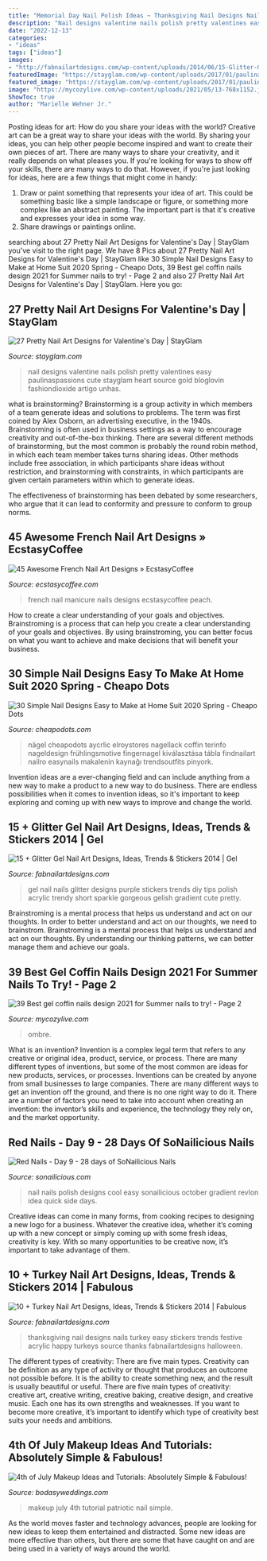 ```yaml
---
title: "Memorial Day Nail Polish Ideas ~ Thanksgiving Nail Designs Nails Turkey Easy Stickers Trends Festive Acrylic Happy Turkeys Source Thanks Fabnailartdesigns Halloween"
description: "Nail designs valentine nails polish pretty valentines easy paulinaspassions cute stayglam heart source gold bloglovin fashiondioxide artigo unhas"
date: "2022-12-13"
categories:
- "ideas"
tags: ["ideas"]
images:
- "http://fabnailartdesigns.com/wp-content/uploads/2014/06/15-Glitter-Gel-Nail-Art-Designs-Ideas-Trends-Stickers-2014-Gel-Nails-8.jpg"
featuredImage: "https://stayglam.com/wp-content/uploads/2017/01/paulinaspassions_1889319_621104447957306_1821376538_n.jpg"
featured_image: "https://stayglam.com/wp-content/uploads/2017/01/paulinaspassions_1889319_621104447957306_1821376538_n.jpg"
image: "https://mycozylive.com/wp-content/uploads/2021/05/13-768x1152.jpg"
ShowToc: true
author: "Marielle Wehner Jr."
---
```



Posting ideas for art: How do you share your ideas with the world?
Creative art can be a great way to share your ideas with the world. By sharing your ideas, you can help other people become inspired and want to create their own pieces of art. There are many ways to share your creativity, and it really depends on what pleases you. If you're looking for ways to show off your skills, there are many ways to do that. However, if you're just looking for ideas, here are a few things that might come in handy: 
1) Draw or paint something that represents your idea of art. This could be something basic like a simple landscape or figure, or something more complex like an abstract painting. The important part is that it's creative and expresses your idea in some way. 
2) Share drawings or paintings online.

	

		
searching about 27 Pretty Nail Art Designs for Valentine&#039;s Day | StayGlam you've visit to the right page. We have 8 Pics about 27 Pretty Nail Art Designs for Valentine&#039;s Day | StayGlam like 30 Simple Nail Designs Easy to Make at Home Suit 2020 Spring - Cheapo Dots, 39 Best gel coffin nails design 2021 for Summer nails to try! - Page 2 and also 27 Pretty Nail Art Designs for Valentine&#039;s Day | StayGlam. Here you go:
		
    
## 27 Pretty Nail Art Designs For Valentine&#039;s Day | StayGlam

<img loading=lazy src="https://stayglam.com/wp-content/uploads/2017/01/paulinaspassions_1889319_621104447957306_1821376538_n.jpg" onerror="this.onerror=null;this.src='https://tse3.mm.bing.net/th?id=OIP.GkYtlnNma7Ht_l3Y8VwCFwHaHa&amp;pid=15.1';" alt="27 Pretty Nail Art Designs for Valentine&#039;s Day | StayGlam">

_Source: stayglam.com_

>nail designs valentine nails polish pretty valentines easy paulinaspassions cute stayglam heart source gold bloglovin fashiondioxide artigo unhas. 

	

what is brainstorming?
Brainstorming is a group activity in which members of a team generate ideas and solutions to problems. The term was first coined by Alex Osborn, an advertising executive, in the 1940s. Brainstorming is often used in business settings as a way to encourage creativity and out-of-the-box thinking. 
There are several different methods of brainstorming, but the most common is probably the round robin method, in which each team member takes turns sharing ideas. Other methods include free association, in which participants share ideas without restriction, and brainstorming with constraints, in which participants are given certain parameters within which to generate ideas. 

The effectiveness of brainstorming has been debated by some researchers, who argue that it can lead to conformity and pressure to conform to group norms.

    
## 45 Awesome French Nail Art Designs » EcstasyCoffee

<img loading=lazy src="https://i0.wp.com/www.ecstasycoffee.com/wp-content/uploads/2018/04/French-Nail-Art-Design-35.jpg?resize=600%2C985" onerror="this.onerror=null;this.src='https://tse4.mm.bing.net/th?id=OIP.A2sSV7uovN4qopR36VqPnwHaMK&amp;pid=15.1';" alt="45 Awesome French Nail Art Designs » EcstasyCoffee">

_Source: ecstasycoffee.com_

>french nail manicure nails designs ecstasycoffee peach. 

	

How to create a clear understanding of your goals and objectives.
Brainstroming is a process that can help you create a clear understanding of your goals and objectives. By using brainstroming, you can better focus on what you want to achieve and make decisions that will benefit your business.

    
## 30 Simple Nail Designs Easy To Make At Home Suit 2020 Spring - Cheapo Dots

<img loading=lazy src="https://www.cheapodots.com/wp-content/uploads/2020/03/30-Simple-Nail-Designs-Easy-to-Make-at-Home-Suit-2020-Spring-5-1024x742.jpg" onerror="this.onerror=null;this.src='https://tse4.mm.bing.net/th?id=OIP.g6GFu79RkdWSeErsdzaeSgHaFX&amp;pid=15.1';" alt="30 Simple Nail Designs Easy to Make at Home Suit 2020 Spring - Cheapo Dots">

_Source: cheapodots.com_

>nägel cheapodots aycrlic elroystores nagellack coffin terinfo nageldesign frühlingsmotive fingernagel kiválasztása tábla findnailart nailro easynails makalenin kaynağı trendsoutfits pinyork. 

	

Invention ideas are a ever-changing field and can include anything from a new way to make a product to a new way to do business. There are endless possibilities when it comes to invention ideas, so it's important to keep exploring and coming up with new ways to improve and change the world.

    
## 15 + Glitter Gel Nail Art Designs, Ideas, Trends &amp; Stickers 2014 | Gel

<img loading=lazy src="http://fabnailartdesigns.com/wp-content/uploads/2014/06/15-Glitter-Gel-Nail-Art-Designs-Ideas-Trends-Stickers-2014-Gel-Nails-8.jpg" onerror="this.onerror=null;this.src='https://tse4.mm.bing.net/th?id=OIP.Vu8UWHXDtQPxRjKYNfULQAHaKX&amp;pid=15.1';" alt="15 + Glitter Gel Nail Art Designs, Ideas, Trends &amp; Stickers 2014 | Gel">

_Source: fabnailartdesigns.com_

>gel nail nails glitter designs purple stickers trends diy tips polish acrylic trendy short sparkle gorgeous gelish gradient cute pretty. 

	

Brainstroming is a mental process that helps us understand and act on our thoughts.
In order to better understand and act on our thoughts, we need to brainstrom. Brainstroming is a mental process that helps us understand and act on our thoughts. By understanding our thinking patterns, we can better manage them and achieve our goals.

    
## 39 Best Gel Coffin Nails Design 2021 For Summer Nails To Try! - Page 2

<img loading=lazy src="https://mycozylive.com/wp-content/uploads/2021/05/13-768x1152.jpg" onerror="this.onerror=null;this.src='https://tse1.mm.bing.net/th?id=OIP.SXj8TVhj8GTz0ICb7osEDwHaLH&amp;pid=15.1';" alt="39 Best gel coffin nails design 2021 for Summer nails to try! - Page 2">

_Source: mycozylive.com_

>ombre. 

	

What is an invention?
Invention is a complex legal term that refers to any creative or original idea, product, service, or process. There are many different types of inventions, but some of the most common are ideas for new products, services, or processes. Inventions can be created by anyone from small businesses to large companies. There are many different ways to get an invention off the ground, and there is no one right way to do it. There are a number of factors you need to take into account when creating an invention: the inventor’s skills and experience, the technology they rely on, and the market opportunity.

    
## Red Nails - Day 9 - 28 Days Of SoNailicious Nails

<img loading=lazy src="http://sonailicious.com/wp-content/uploads/2013/02/red-nails-revlon-gradient-nail-art1.jpg" onerror="this.onerror=null;this.src='https://tse1.mm.bing.net/th?id=OIP.elOc86wi1CJ8W4SmBXMQjgHaLH&amp;pid=15.1';" alt="Red Nails - Day 9 - 28 days of SoNailicious Nails">

_Source: sonailicious.com_

>nail nails polish designs cool easy sonailicious october gradient revlon idea quick side days. 

	

Creative ideas can come in many forms, from cooking recipes to designing a new logo for a business. Whatever the creative idea, whether it’s coming up with a new concept or simply coming up with some fresh ideas, creativity is key. With so many opportunities to be creative now, it’s important to take advantage of them.

    
## 10 + Turkey Nail Art Designs, Ideas, Trends &amp; Stickers 2014 | Fabulous

<img loading=lazy src="http://fabnailartdesigns.com/wp-content/uploads/2014/10/10-Turkey-Nail-Art-Designs-Ideas-Trends-Stickers-2014-3.jpg" onerror="this.onerror=null;this.src='https://tse1.mm.bing.net/th?id=OIP.BkH1Vwru2LINNGPC3nhNowAAAA&amp;pid=15.1';" alt="10 + Turkey Nail Art Designs, Ideas, Trends &amp; Stickers 2014 | Fabulous">

_Source: fabnailartdesigns.com_

>thanksgiving nail designs nails turkey easy stickers trends festive acrylic happy turkeys source thanks fabnailartdesigns halloween. 

	

The different types of creativity: There are five main types.
Creativity can be definition as any type of activity or thought that produces an outcome not possible before. It is the ability to create something new, and the result is usually beautiful or useful. There are five main types of creativity: creative art, creative writing, creative baking, creative design, and creative music. Each one has its own strengths and weaknesses. If you want to become more creative, it’s important to identify which type of creativity best suits your needs and ambitions.

    
## 4th Of July Makeup Ideas And Tutorials: Absolutely Simple &amp; Fabulous!

<img loading=lazy src="https://bodasyweddings.com/wp-content/uploads/2017/06/4th-of-July-makeup-tutorial.jpg" onerror="this.onerror=null;this.src='https://tse1.mm.bing.net/th?id=OIP.c_idVhC8S5HlkyLcbYsLbQHaLH&amp;pid=15.1';" alt="4th of July Makeup Ideas and Tutorials: Absolutely Simple &amp; Fabulous!">

_Source: bodasyweddings.com_

>makeup july 4th tutorial patriotic nail simple. 

	

As the world moves faster and technology advances, people are looking for new ideas to keep them entertained and distracted. Some new ideas are more effective than others, but there are some that have caught on and are being used in a variety of ways around the world.

